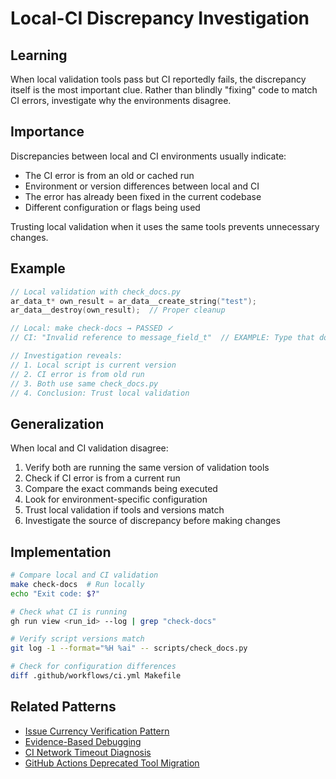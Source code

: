# Local-CI Discrepancy Investigation

## Learning

When local validation tools pass but CI reportedly fails, the discrepancy itself is the most important clue. Rather than blindly "fixing" code to match CI errors, investigate why the environments disagree.

## Importance

Discrepancies between local and CI environments usually indicate:
- The CI error is from an old or cached run
- Environment or version differences between local and CI
- The error has already been fixed in the current codebase
- Different configuration or flags being used

Trusting local validation when it uses the same tools prevents unnecessary changes.

## Example

```c
// Local validation with check_docs.py
ar_data_t* own_result = ar_data__create_string("test");
ar_data__destroy(own_result);  // Proper cleanup

// Local: make check-docs → PASSED ✓
// CI: "Invalid reference to message_field_t"  // EXAMPLE: Type that doesn't exist

// Investigation reveals:
// 1. Local script is current version
// 2. CI error is from old run
// 3. Both use same check_docs.py
// 4. Conclusion: Trust local validation
```

## Generalization

When local and CI validation disagree:
1. Verify both are running the same version of validation tools
2. Check if CI error is from a current run
3. Compare the exact commands being executed
4. Look for environment-specific configuration
5. Trust local validation if tools and versions match
6. Investigate the source of discrepancy before making changes

## Implementation

```bash
# Compare local and CI validation
make check-docs  # Run locally
echo "Exit code: $?"

# Check what CI is running
gh run view <run_id> --log | grep "check-docs"

# Verify script versions match
git log -1 --format="%H %ai" -- scripts/check_docs.py

# Check for configuration differences
diff .github/workflows/ci.yml Makefile
```

## Related Patterns

- [Issue Currency Verification Pattern](issue-currency-verification-pattern.md)
- [Evidence-Based Debugging](evidence-based-debugging.md)
- [CI Network Timeout Diagnosis](ci-network-timeout-diagnosis.md)
- [GitHub Actions Deprecated Tool Migration](github-actions-deprecated-tool-migration.md)